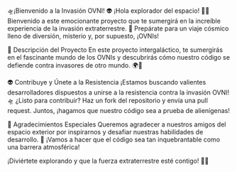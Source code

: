 🛸¡Bienvenido a la Invasión OVNI! 👽
¡Hola explorador del espacio! 👨‍🚀 Bienvenido a este emocionante proyecto que te sumergirá en la increíble experiencia de la invasión extraterrestre. 🚀 Prepárate para un viaje cósmico lleno de diversión, misterio y, por supuesto, ¡OVNIs!

🌌 Descripción del Proyecto
En este proyecto intergaláctico, te sumergirás en el fascinante mundo de los OVNIs y descubrirás cómo nuestro código se defiende contra invasores de otro mundo. 🌍👾

👽 Contribuye y Únete a la Resistencia
¡Estamos buscando valientes desarrolladores dispuestos a unirse a la resistencia contra la invasión OVNI! 🛸 ¿Listo para contribuir? Haz un fork del repositorio y envía una pull request. Juntos, ¡hagamos que nuestro código sea a prueba de alienígenas!

🚀 Agradecimientos Especiales
Queremos agradecer a nuestros amigos del espacio exterior por inspirarnos y desafiar nuestras habilidades de desarrollo. 👾 ¡Vamos a hacer que el código sea tan inquebrantable como una barrera atmosférica!

¡Diviértete explorando y que la fuerza extraterrestre esté contigo! 🌠✨